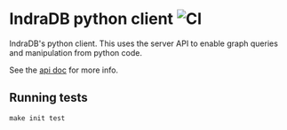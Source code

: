 # IndraDB python client ![CI](https://github.com/indradb/python-client/workflows/Test/badge.svg)

IndraDB's python client. This uses the server API to enable graph queries and manipulation from python code.

See the [api doc](https://indradb.github.io/python-client/indradb/) for more info.

## Running tests

    make init test
